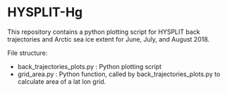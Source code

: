 # HYSPLIT-Hg

This repository contains a python plotting script for HYSPLIT back trajectories and Arctic sea ice extent for June, July, and August 2018. 

File structure: 

- back_trajectories_plots.py : Python plotting script
- grid_area.py : Python function, called by back_trajectories_plots.py to calculate area of a lat lon grid.
